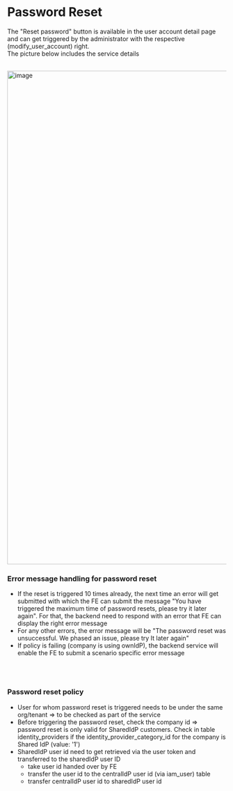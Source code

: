 # Password Reset

The "Reset password" button is available in the user account detail page and can get triggered by the administrator with the respective (modify_user_account) right.  
The picture below includes the service details
<br>
<br>

<img width="1134" alt="image" src="https://user-images.githubusercontent.com/94133633/210904746-1ea35390-8908-416a-9ebc-9c00b5313551.png">

### Error message handling for password reset

* If the reset is triggered 10 times already, the next time an error will get submitted with which the FE can submit the message "You have triggered the maximum time of password resets, please try it later again". For that, the backend need to respond with an error that FE can display the right error message
* For any other errors, the error message will be "The password reset was unsuccessful. We phased an issue, please try It later again"
* If policy is failing (company is using ownIdP), the backend service will enable the FE to submit a scenario specific error message
<br>
<br>

### Password reset policy

* User for whom password reset is triggered needs to be under the same org/tenant => to be checked as part of the service
* Before triggering the password reset, check the company id => password reset is only valid for SharedIdP customers. Check in table identity_providers if the identity_provider_category_id for the company is Shared IdP (value: '1')
* SharedIdP user id need to get retrieved via the user token and transferred to the sharedIdP user ID
  * take user id handed over by FE
  * transfer the user id to the centralIdP user id (via iam_user) table
  * transfer centralIdP user id to sharedIdP user id

